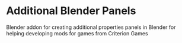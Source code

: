 # Additional Blender Panels
Blender addon for creating additional properties panels in Blender for helping developing mods for games from Criterion Games
